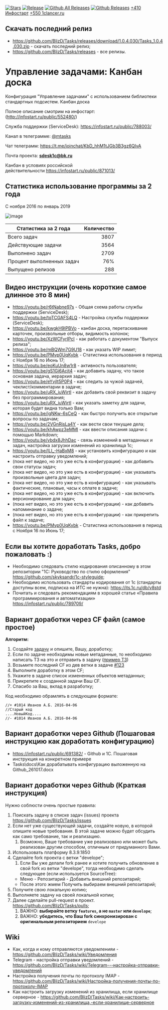 [![Stars](https://img.shields.io/github/stars/BlizD/Tasks.svg?label=Github%20%E2%98%85&a)](https://github.com/BlizD/Tasks/stargazers)
[![Release](https://img.shields.io/github/tag/BlizD/Tasks.svg?label=Last%20release&a)](https://github.com/BlizD/Tasks/releases)
[![Github All Releases](https://img.shields.io/github/downloads/BlizD/Tasks/total.svg)]() 
[![Github Releases](https://img.shields.io/github/downloads/BlizD/Tasks/latest/total.svg)]()
[+410 Инфостарт](https://infostart.ru/public/552480/) [+550 1clancer.ru](http://1clancer.ru/catalog/2764)


## Скачать последний релиз ## 

* https://github.com/BlizD/Tasks/releases/download/1.0.4.030/Tasks_1.0.4.030.zip - скачать последний релиз;
* https://github.com/BlizD/Tasks/releases - все релизы.

# Управление задачами: Канбан доска #

Конфигурация "Управление задачами" с использованием библиотеки стандартных подсистем. Канбан доска

Полное описание смотрим на инфостарт: (http://infostart.ru/public/552480/)

Служба поддержки (ServiceDesk): https://infostart.ru/public/788003/

Канал в телеграмме: [@mtasks](https://t.me/mtasks)

Чат телеграмм: https://t.me/joinchat/KbD_hhM1tJGb3B3gz6QIvA

Почта проекта:  **sdesk1c@bk.ru**

Канбан в условиях российской действительности https://infostart.ru/public/871013/

## Статистика использование программы за 2 года ## 
С ноября 2016 по январь 2019

![image](https://user-images.githubusercontent.com/10989306/51374627-ab5ff800-1b14-11e9-8949-a5f00daa166b.png)

| Статистика за 2 года | Количество| 
| ------------- | -----:|
|Всего задач|3807|
|Действующие задачи|3564|
|Выполнено задач|2709|
|Процент выполненных задач|76%|
|Выпущено релизов|288|


## Видео инструкции (очень короткие самое длинное это 8 мин) ##

* https://youtu.be/r6tNabne97s - Общая схема работы службы поддержки (ServiceDesk);
* https://youtu.be/tqTCGAFS4LQ - Настройка службы поддержки (ServiceDesk);
* https://youtu.be/kwgkH9lPBVo - канбан доска, перетаскивание карточек, произвольные отборы, видимость колонок;
* https://youtu.be/XzWCFyrIPcI - как работать с документом "Выпуск релиза";
* https://youtu.be/mBQWm7G9U18 - как указать WIP лимит; 
* https://youtu.be/PMvp0UqKybk - Статистика использования в период с Ноября 16 по Июнь 17;
* https://youtu.be/eoKuUn8w1r8 - активность пользователя;
* https://youtu.be/gS1Gi6Acjt4 - как добавить задачу, что такое основная задача, иерархия задач; 
* https://youtu.be/eYvjlt5P0P4 - как следить за чужой задачей, чеклист/комментарии в задаче;
* https://youtu.be/uRX_iuWirtI - как добавить свой реквизит в задачу без программирования; 
* https://youtu.be/uRX_iuWirtI - как указать заметку для задачи, которая будет видна только Вам; 
* https://youtu.be/jgNKw-6sCeQ - как быстро получить все открытые вопросы по задачам;
* https://youtu.be/2VGnRisLa4Y - как вести свои текущие дела; 
* https://youtu.be/khAwpz3eMMI - как ввести описания задачи с помощью Markdown;
* https://youtu.be/vbdx8JhhDac - связь изменений в метаданных и задач, настройка загрузки изменений из хранилища 1с;
* https://youtu.be/ILI_-HaBxM8 - как установить конфигурацию и как настроить отправку уведомлений; 
* (пока нет видео, но это уже есть в конфигурации) - как добавить свои статусы задач;
* (пока нет видео, но это уже есть в конфигурации) - как указывать произвольные цвета для задач;
* (пока нет видео, но это уже есть в конфигурации) - как указывать фактические, плановые, часы к оплате в задаче;
* (пока нет видео, но это уже есть в конфигурации) - как включить версионирование для задач;
* (пока нет видео, но это уже есть в конфигурации) - как добавить напоминание о задаче;
* (пока нет видео, но это уже есть в конфигурации) - как прикрепить файл к задаче;
* https://youtu.be/PMvp0UqKybk - Статистика использования в период с Ноября 16 по Июнь 17;


##  Если вы хотите доработать Tasks, добро пожаловать :)

* Необходимо следовать стилю кодирования описанному в этом репозитории "1С: Руководство по стилю оформления" https://github.com/skyksandr/1c-styleguide;
* Необходимо использовать стандарты кодирования от 1с (стандарты доступны всем, подписка на ИТС не нужна): https://its.1c.ru/db/v8std 
* Почитать и следовать рекомендациям в хорошей статье «Правила программирования и автоматизации» https://infostart.ru/public/789709/

## Вариант доработки через CF файл (самое простое)

**Алгоритм:**

1. Создайте [задачу](https://github.com/BlizD/Tasks/issues) и опишите, Вашу, доработку;
1. Если по задаче необходимы новые метаданные, то необходимо написать ТЗ на это и отправить в задачу ([пример ТЗ](https://github.com/BlizD/Tasks/files/2544687/117_._031118.docx))
1. Возьмите последний CF из дев ветки в задаче [#123](https://github.com/BlizD/Tasks/issues/123)
1. Выполните доработку в этом CF;
1. Укажите в задаче список измененных объектов метаданных;
1. Прикрепите к созданной задачи Ваш CF.
1. Спасибо за Ваш, вклад в разработку;

Код необходимо обрамлять в следующем формате: 
```
//+ #1014 Иванов А.Б. 2016-04-06
//Старый код
....НовыйКод....
//- #1014 Иванов А.Б. 2016-04-06
```
   

## Вариант доработки через Github (Пошаговая инструкцию как доработать конфигурацию)

* https://infostart.ru/public/691382/ - Github и 1С. Пошаговая инструкция на конкретном примере
* Tasks\docs\Как дорабатывать конфигурацию выложенную на Github_261017.docx

## Вариант доработки через Github (Краткая инструкция)

Нужно соблюсти очень простые правила:

1. Поискать задачу в списке задач (issues) проекта https://github.com/BlizD/Tasks/issues
1. Если нет уже существующей задачи, создайте новую, в которой опишите новые требования. В этой задаче можно будет обсудить как само требование, так и реализацию.
    1. Возможно, Ваше требование уже реализовано или может быть реализован другим способом, отличным от придуманного Вами.
1. Использовать платформу 8.3.9.1850
1. Сделайте fork проекта с ветки "develope";
    1. Если Вы уже делали fork ранее и хотите получить обновление в свой fork из ветки "develope", тогда необходимо сделать следующее (если используется SourceTree):
    * Меню - Репозитарий - Добавить внешний репозитарий;
    * После этого жмем Получить выбираем внешний репозитарий;
1. Получите свою локальную копию;
1. Выполняете задачу на своей локальной копии;
1. Далее сделайте pull-request в проект. https://github.com/BlizD/Tasks/pulls;
    1. ВАЖНО: **выбирайте ветку `features`, а не `master` или `develope`**;
    1. ВАЖНО: **убедитесь, что Ваш fork синхронизирован с оригинальным репозиторием** `develope`

##  Wiki
* Как, когда и кому отправляются уведомленияи - https://github.com/BlizD/Tasks/wiki/Уведомления
* Telegram - настройка отправки уведомлений - https://github.com/BlizD/Tasks/wiki/Telegram---настройка-отправки-уведомлений
* Настройка получения почты по протоколу IMAP - https://github.com/BlizD/Tasks/wiki/Настройка-получения-почты-по-протоколу-IMAP
* Как настроить загрузку изменений из хранилища, если хранилище серверное - https://github.com/BlizD/Tasks/wiki/Как-настроить-загрузку-изменений-из-хранилища,-если-хранилище-серверное